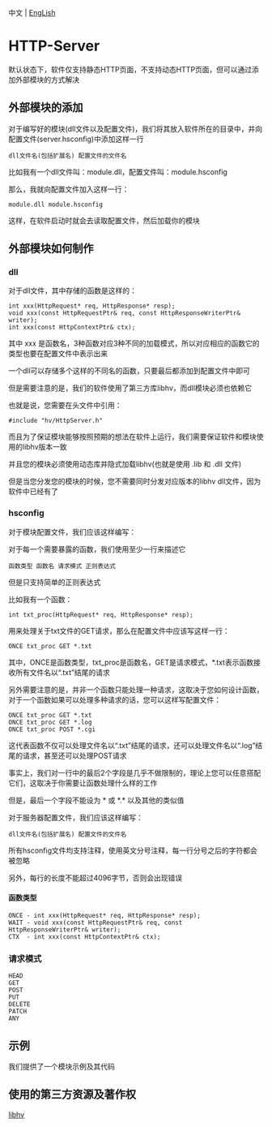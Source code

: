 中文 | [EngLish](https://github.com/Coder33485/HTTP-Server/blob/master/README.md)<br>

# HTTP-Server

默认状态下，软件仅支持静态HTTP页面，不支持动态HTTP页面，但可以通过添加外部模块的方式解决<br>

## 外部模块的添加

对于编写好的模块(dll文件以及配置文件)，我们将其放入软件所在的目录中，并向配置文件(server.hsconfig)中添加这样一行<br>

`dll文件名(包括扩展名) 配置文件的文件名`<br>

比如我有一个dll文件叫：module.dll，配置文件叫：module.hsconfig<br>

那么，我就向配置文件加入这样一行：<br>

`module.dll module.hsconfig`<br>

这样，在软件启动时就会去读取配置文件，然后加载你的模块<br>

## 外部模块如何制作

### dll

对于dll文件，其中存储的函数是这样的：<br>

`int xxx(HttpRequest* req, HttpResponse* resp);`<br>
`void xxx(const HttpRequestPtr& req, const HttpResponseWriterPtr& writer);`<br>
`int xxx(const HttpContextPtr& ctx);`<br>

其中 xxx 是函数名，3种函数对应3种不同的加载模式，所以对应相应的函数它的类型也要在配置文件中表示出来<br>

一个dll可以存储多个这样的不同名的函数，只要最后都添加到配置文件中即可<br>

但是需要注意的是，我们的软件使用了第三方库libhv，而dll模块必须也依赖它<br>

也就是说，您需要在头文件中引用：<br>

`#include "hv/HttpServer.h"`<br>

而且为了保证模块能够按照预期的想法在软件上运行，我们需要保证软件和模块使用的libhv版本一致<br>

并且您的模块必须使用动态库并隐式加载libhv(也就是使用 .lib 和 .dll 文件)<br>

但是当您分发您的模块的时候，您不需要同时分发对应版本的libhv dll文件，因为软件中已经有了<br>

### hsconfig

对于模块配置文件，我们应该这样编写：<br>

对于每一个需要暴露的函数，我们使用至少一行来描述它<br>

`函数类型 函数名 请求模式 正则表达式`<br>

但是只支持简单的正则表达式<br>

比如我有一个函数：<br>

`int txt_proc(HttpRequest* req, HttpResponse* resp);`<br>

用来处理关于txt文件的GET请求，那么在配置文件中应该写这样一行：<br>

`ONCE txt_proc GET *.txt`<br>

其中，ONCE是函数类型，txt_proc是函数名，GET是请求模式，*.txt表示函数接收所有文件名以“.txt”结尾的请求<br>

另外需要注意的是，并非一个函数只能处理一种请求，这取决于您如何设计函数，对于一个函数如果可以处理多种请求的话，您可以这样写配置文件：<br>

`ONCE txt_proc GET *.txt`<br>
`ONCE txt_proc GET *.log`<br>
`ONCE txt_proc POST *.cgi`<br>

这代表函数不仅可以处理文件名以“.txt”结尾的请求，还可以处理文件名以“.log”结尾的请求，甚至还可以处理POST请求<br>

事实上，我们对一行中的最后2个字段是几乎不做限制的，理论上您可以任意搭配它们，这取决于你需要让函数处理什么样的工作<br>

但是，最后一个字段不能设为 * 或 \*.\* 以及其他的类似值<br>

对于服务器配置文件，我们应该这样编写：<br>

`dll文件名(包括扩展名) 配置文件的文件名`<br>

所有hsconfig文件均支持注释，使用英文分号注释，每一行分号之后的字符都会被忽略<br>

另外，每行的长度不能超过4096字节，否则会出现错误<br>

#### 函数类型

`ONCE - int xxx(HttpRequest* req, HttpResponse* resp);`<br>
`WAIT - void xxx(const HttpRequestPtr& req, const HttpResponseWriterPtr& writer);`<br>
`CTX  - int xxx(const HttpContextPtr& ctx);`<br>

###  请求模式

`HEAD`<br>
`GET`<br>
`POST`<br>
`PUT`<br>
`DELETE`<br>
`PATCH`<br>
`ANY`<br>

## 示例

我们提供了一个模块示例及其代码<br>

## 使用的第三方资源及著作权

[libhv](https://github.com/Coder33485/HTTP-Server/blob/master/public/libhv.md)<br>

